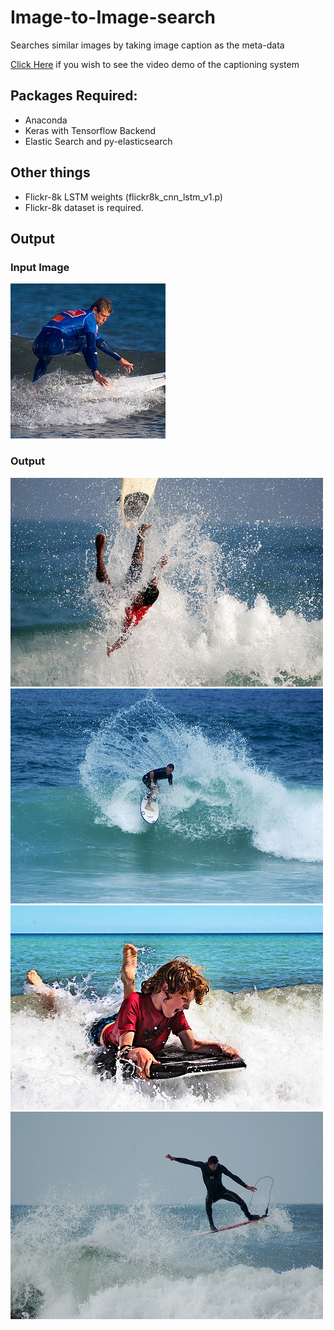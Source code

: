 # Image-to-Image-search
Searches similar images by taking image caption as the meta-data

[Click Here](https://www.youtube.com/watch?v=AGdGVddAJJk) if you wish to see the video demo of the captioning system

## Packages Required:
* Anaconda
* Keras with Tensorflow Backend
* Elastic Search and py-elasticsearch

## Other things 
* Flickr-8k LSTM weights (flickr8k\_cnn\_lstm\_v1.p)
* Flickr-8k dataset is required.

## Output
### Input Image

![image](surf.png)

### Output 
![image](img1.jpg)
![image](img2.jpg)
![image](img3.jpg)
![image](img4.jpg)

